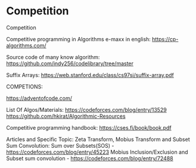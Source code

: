 # Competition

Competition

Competitive programming in Algorithms e-maxx in english:
https://cp-algorithms.com/

Source code of many know algorithm:
https://github.com/indy256/codelibrary/tree/master

Suffix Arrays: https://web.stanford.edu/class/cs97si/suffix-array.pdf

COMPETIONS:

https://adventofcode.com/

List Of Algos/Materials:
https://codeforces.com/blog/entry/13529
https://github.com/hkirat/Algorithmic-Resources

Competitive programming handbook: https://cses.fi/book/book.pdf

Articles and Specific Topic:
Zeta Transform, Mobius Transform and Subset Sum Convolution:
Sum over Subsets(SOS) - https://codeforces.com/blog/entry/45223
Mobius Inclusion/Exclusion and Subset sum convolution - https://codeforces.com/blog/entry/72488

